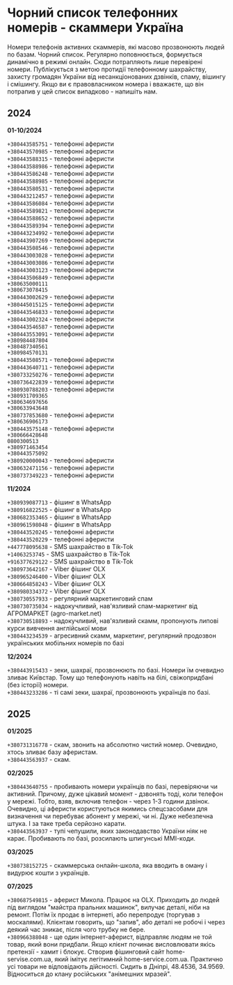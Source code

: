 # Чорний список телефонних номерів - скаммери Україна

Номери телефонів активних скаммерів, які масово прозвонюють людей по базам. Чорний список. Регулярно поповнюється, формується динамічно в режимі онлайн. Сюди потрапляють лише перевірені номери. Публікується з метою протидії телефонному шахрайству, захисту громадян України від несанкціонованих дзвінків, спаму, вішингу і смішингу. Якщо ви є правовласником номера і вважаєте, що він потрапив у цей список випадково - напишіть нам.

## 2024

**01-10/2024**

``+380443585751`` - телефонні аферисти  
``+380443570985`` - телефонні аферисти  
``+380443588315`` - телефонні аферисти  
``+380443588986`` - телефонні аферисти  
``+380443586248`` - телефонні аферисти  
`+380443588985` - телефонні аферисти  
`+380443580531` - телефонні аферисти  
`+380443212457` - телефонні аферисти  
`+380443586084` - телефонні аферисти  
`+380443589821` - телефонні аферисти  
`+380443588652` - телефонні аферисти  
`+380443589394` - телефонні аферисти  
`+380443234992` - телефонні аферисти  
`+380443907269` - телефонні аферисти  
`+380443508546` - телефонні аферисти  
`+380443003028` - телефонні аферисти  
`+380443003086` - телефонні аферисти  
`+380443003123` - телефонні аферисти  
`+380443506849` - телефонні аферисти  
`+380635000111`  
`+380673078415`  
`+380443002629` - телефонні аферисти  
`+380445015125` - телефонні аферисти  
`+380443546833` - телефонні аферисти  
`+380443002324` - телефонні аферисти  
`+380443546587` - телефонні аферисти  
`+380443553091` - телефонні аферисти  
`+380984487804`  
`+380487340561`  
`+380984570131`  
`+380443508571` - телефонні аферисти  
`+380443640711` - телефонні аферисти  
`+380733250276` - телефонні аферисти  
`+380736422839` - телефонні аферисти  
`+380930788203` - телефонні аферисти  
`+380931709365`  
`+380634697656`  
`+380633943648`  
`+380737853680` - телефонні аферисти  
`+380636906173`  
`+380443575148` - телефонні аферисти  
`+380666428648`  
``0800300513``  
`+380971463454`  
`+380443575092`  
`+380920000043` - телефонні аферисти  
`+380632471156` - телефонні аферисти  
`+380737349223` - телефонні аферисти  

**11/2024**

`+380939087713` - фішинг в WhatsApp  
`+380916822525` - фішинг в WhatsApp  
`+380682353465` - фішинг в WhatsApp  
`+380961598048` - фішинг в WhatsApp  
`+380443520245` - телефонні аферисти  
`+380443520229` - телефонні аферисти  
`+447778095638` - SMS шахрайство в Tik-Tok  
`+14063253745` - SMS шахрайство в Tik-Tok  
`+916377629122` - SMS шахрайство в Tik-Tok  
`+380973642167` - Viber фішинг OLX  
`+380965246400` - Viber фішинг OLX  
`+380664858243` - Viber фішинг OLX  
`+380980334372` - Viber фішинг OLX  
`+380730557933` - регулярний маркетинговий спам  
`+380730735034` - надокучливий, нав'язливий спам-маркетинг від АГРОМАРКЕТ (agro-market.net)  
`+380730518893` - надокучливий, нав'язливий скамм, пропонують липові курси вивчення англійської мови  
`+380443234539` - агресивний скамм, маркетинг, регулярний продозвон українських мобільних номерів по базі  

**12/2024**

`+380443915433` - зеки, шахраї, прозвонюють по базі. Номери їм очевидно зливає Київстар. Тому що телефонують навіть на білі, свіжопридбані (без історії) номери.   
`+380443233286` - ті самі зеки, шахраї, прозвонюють українців по базі.

## 2025

**01/2025**  

`+380731316778` - скам, звонить на абсолютно чистий номер. Очевидно, хтось зливає базу аферистам.  
`+380443563937` - скам.

**02/2025**  

`+380443640755` - пробивають номери українців по базі, перевіряючи чи активний. Причому, дуже цікавий момент - дзвонять тоді, коли телефон у мережі. Тобто, взяв, включив телефон - через 1-3 години дзвінок. Очевидно, ці аферисти користуються якимись спецсзасобами для визначення чи перебуває абонент у мережі, чи ні. Дуже небезпечна штука. І за таке треба серйозно карати.  
`+380443563937` - тупі чепушили, яких законодавство України ніяк не карає. Пробивають по базі, розсилають шпигунські ММІ-коди.

**03/2025**

`+380738152725` - скаммерська онлайн-школа, яка вводить в оману і видурює кошти з українців.  

**07/2025**

`+380687549815` - аферист Микола. Працює на OLX. Приходить до людей під виглядом "майстра пральних машинок", вилучає деталі, ніби на ремонт. Потім їх продає в інтернеті, або перепродує (торгував з москалями). Клієнтам говорить, що "запив", або деталі не робочі і через деякий час зникає, після чого трубку не бере.   
`+380966388048` - ще один інтернет-аферист, відправляє людям не той товар, який вони придбали. Якщо клієнт починає висловлювати якісь претензії - хамит і блокує. Створив фішинговий сайт home-servise.com.ua, який імітує легітимний home-service.com.ua. Практично усі товари не відповідають дійсності. Сидить в Дніпрі, 48.4536, 34.9569. Відноситься до клану російських "анімешних мразей".
